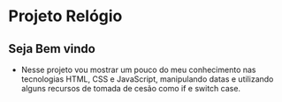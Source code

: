 # Projeto Relógio

## Seja Bem vindo 

- Nesse projeto vou mostrar um pouco do meu conhecimento nas tecnologias HTML, CSS e JavaScript, manipulando datas e utilizando alguns recursos de tomada de cesão como if e switch case.